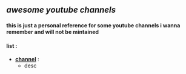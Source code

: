 ## _awesome youtube channels_

#### **this is just a personal reference for some youtube channels i wanna remember and will not be mintained**

#### list :

* [**channel**](link) :  
    * desc
